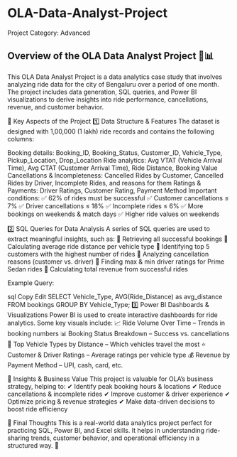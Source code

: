 # OLA-Data-Analyst-Project 
Project Category: Advanced

## Overview of the OLA Data Analyst Project 🚖📊
This OLA Data Analyst Project is a data analytics case study that involves analyzing ride data for the city of Bengaluru over a period of one month. The project includes data generation, SQL queries, and Power BI visualizations to derive insights into ride performance, cancellations, revenue, and customer behavior.

🔹 Key Aspects of the Project
1️⃣ Data Structure & Features
The dataset is designed with 1,00,000 (1 lakh) ride records and contains the following columns:

Booking details: Booking_ID, Booking_Status, Customer_ID, Vehicle_Type, Pickup_Location, Drop_Location
Ride analytics: Avg VTAT (Vehicle Arrival Time), Avg CTAT (Customer Arrival Time), Ride Distance, Booking Value
Cancellations & Incompleteness: Cancelled Rides by Customer, Cancelled Rides by Driver, Incomplete Rides, and reasons for them
Ratings & Payments: Driver Ratings, Customer Rating, Payment Method
Important conditions:
✅ 62% of rides must be successful
✅ Customer cancellations ≤ 7%
✅ Driver cancellations ≤ 18%
✅ Incomplete rides ≤ 6%
✅ More bookings on weekends & match days
✅ Higher ride values on weekends

2️⃣ SQL Queries for Data Analysis
A series of SQL queries are used to extract meaningful insights, such as:
🔹 Retrieving all successful bookings
🔹 Calculating average ride distance per vehicle type
🔹 Identifying top 5 customers with the highest number of rides
🔹 Analyzing cancellation reasons (customer vs. driver)
🔹 Finding max & min driver ratings for Prime Sedan rides
🔹 Calculating total revenue from successful rides

Example Query:

sql
Copy
Edit
SELECT Vehicle_Type, AVG(Ride_Distance) as avg_distance 
FROM bookings 
GROUP BY Vehicle_Type;
3️⃣ Power BI Dashboards & Visualizations
Power BI is used to create interactive dashboards for ride analytics. Some key visuals include:
📈 Ride Volume Over Time – Trends in booking numbers
📊 Booking Status Breakdown – Success vs. cancellations
🚗 Top Vehicle Types by Distance – Which vehicles travel the most
⭐ Customer & Driver Ratings – Average ratings per vehicle type
💰 Revenue by Payment Method – UPI, cash, card, etc.

🔹 Insights & Business Value
This project is valuable for OLA’s business strategy, helping to:
✔ Identify peak booking hours & locations
✔ Reduce cancellations & incomplete rides
✔ Improve customer & driver experience
✔ Optimize pricing & revenue strategies
✔ Make data-driven decisions to boost ride efficiency

🎯 Final Thoughts
This is a real-world data analytics project perfect for practicing SQL, Power BI, and Excel skills. It helps in understanding ride-sharing trends, customer behavior, and operational efficiency in a structured way. 🚀
